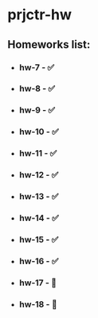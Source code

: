 # prjctr-hw

## Homeworks list:
- ### hw-7 - ✅
- ### hw-8 - ✅
- ### hw-9 - ✅
- ### hw-10 - ✅
- ### hw-11 - ✅
- ### hw-12 - ✅
- ### hw-13 - ✅
- ### hw-14 - ✅
- ### hw-15 - ✅
- ### hw-16 - ✅
- ### hw-17 - 🚧
- ### hw-18 - 🚧
